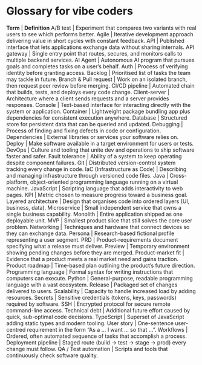 # Glossary for vibe coders

**Term** | **Definition**
A/B test | Experiment that compares two variants with real users to see which performs better.
Agile | Iterative development approach delivering value in short cycles with constant feedback.
API | Published interface that lets applications exchange data without sharing internals.
API gateway | Single entry point that routes, secures, and monitors calls to multiple backend services.
AI Agent | Autonomous AI program that pursues goals and completes tasks on a user’s behalf.
Auth | Process of verifying identity before granting access.
Backlog | Prioritised list of tasks the team may tackle in future.
Branch & Pull request | Work on an isolated branch, then request peer review before merging.
CI/CD pipeline | Automated chain that builds, tests, and deploys every code change.
Client-server | Architecture where a client sends requests and a server provides responses.
Console | Text-based interface for interacting directly with the system or application.
Container | Lightweight package bundling app plus dependencies for consistent execution anywhere.
Database | Structured store for persistent data that can be queried and updated.
Debugging | Process of finding and fixing defects in code or configuration.
Dependencies | External libraries or services your software relies on.
Deploy | Make software available in a target environment for users or tests.
DevOps | Culture and tooling that unite dev and operations to ship software faster and safer.
Fault tolerance | Ability of a system to keep operating despite component failures.
Git | Distributed version-control system tracking every change in code.
IaC (Infrastructure as Code) | Describing and managing infrastructure through versioned code files.
Java | Cross-platform, object-oriented programming language running on a virtual machine.
JavaScript | Scripting language that adds interactivity to web pages.
KPI | Metric chosen to measure progress toward a business goal.
Layered architecture | Design that organises code into ordered layers (UI, business, data).
Microservice | Small independent service that owns a single business capability.
Monolith | Entire application shipped as one deployable unit.
MVP | Smallest product slice that still solves the core user problem.
Networking | Techniques and hardware that connect devices so they can exchange data.
Persona | Research-based fictional profile representing a user segment.
PRD | Product-requirements document specifying what a release must deliver.
Preview | Temporary environment showing pending changes before they are merged.
Product-market fit | Evidence that a product meets a real market need and gains traction.
Product roadmap | Time-based plan outlining the product’s future direction.
Programming language | Formal syntax for writing instructions that computers can execute.
Python | General-purpose, readable programming language with a vast ecosystem.
Release | Packaged set of changes delivered to users.
Scalability | Capacity to handle increased load by adding resources.
Secrets | Sensitive credentials (tokens, keys, passwords) required by software.
SSH | Encrypted protocol for secure remote command-line access.
Technical debt | Additional future effort caused by quick, sub-optimal code decisions.
TypeScript | Superset of JavaScript adding static types and modern tooling.
User story | One-sentence user-centred requirement in the form “As a … I want … so that …”.
Workflows | Ordered, often automated sequence of tasks that accomplish a process.
Deployment pipeline | Staged route (build → test → stage → prod) every change must follow.
QA / Test automation | Scripts and tools that continuously check software quality.